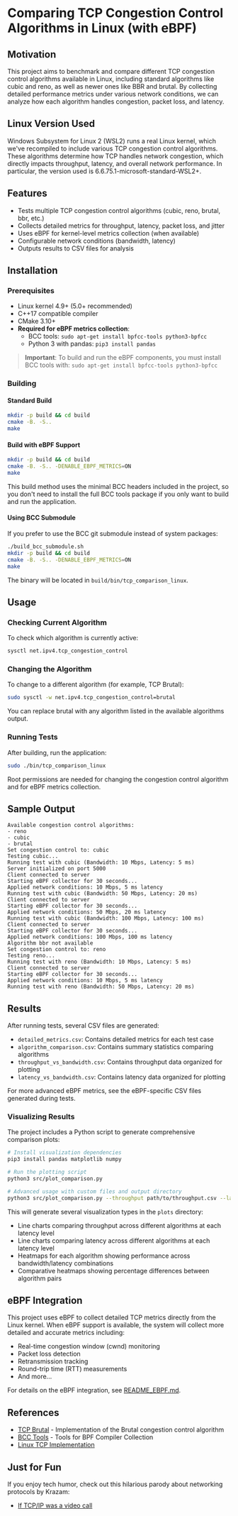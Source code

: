 # Comparing TCP Congestion Control Algorithms in Linux (with eBPF)

## Motivation

This project aims to benchmark and compare different TCP congestion control algorithms available in Linux, including standard algorithms like cubic and reno, as well as newer ones like BBR and brutal. By collecting detailed performance metrics under various network conditions, we can analyze how each algorithm handles congestion, packet loss, and latency.

## Linux Version Used

Windows Subsystem for Linux 2 (WSL2) runs a real Linux kernel, which we've recompiled to include various 
TCP congestion control algorithms. These algorithms determine how TCP handles network congestion, which directly
impacts throughput, latency, and overall network performance. In particular, the version used is
6.6.75.1-microsoft-standard-WSL2+.

## Features

- Tests multiple TCP congestion control algorithms (cubic, reno, brutal, bbr, etc.)
- Collects detailed metrics for throughput, latency, packet loss, and jitter
- Uses eBPF for kernel-level metrics collection (when available)
- Configurable network conditions (bandwidth, latency)
- Outputs results to CSV files for analysis

## Installation

### Prerequisites

- Linux kernel 4.9+ (5.0+ recommended)
- C++17 compatible compiler
- CMake 3.10+
- **Required for eBPF metrics collection**:
  - BCC tools: `sudo apt-get install bpfcc-tools python3-bpfcc`
  - Python 3 with pandas: `pip3 install pandas`

> **Important**: To build and run the eBPF components, you must install BCC tools with: `sudo apt-get install bpfcc-tools python3-bpfcc`

### Building

#### Standard Build
```bash
mkdir -p build && cd build
cmake -B. -S..
make
```

#### Build with eBPF Support
```bash
mkdir -p build && cd build
cmake -B. -S.. -DENABLE_EBPF_METRICS=ON
make
```

This build method uses the minimal BCC headers included in the project, so you don't need to install the full BCC tools package if you only want to build and run the application.

#### Using BCC Submodule
If you prefer to use the BCC git submodule instead of system packages:
```bash
./build_bcc_submodule.sh
mkdir -p build && cd build
cmake -B. -S.. -DENABLE_EBPF_METRICS=ON
make
```

The binary will be located in `build/bin/tcp_comparison_linux`.

## Usage

### Checking Current Algorithm

To check which algorithm is currently active:

```bash
sysctl net.ipv4.tcp_congestion_control
```

### Changing the Algorithm

To change to a different algorithm (for example, TCP Brutal):

```bash
sudo sysctl -w net.ipv4.tcp_congestion_control=brutal
```

You can replace brutal with any algorithm listed in the available algorithms output.

### Running Tests

After building, run the application:

```bash
sudo ./bin/tcp_comparison_linux
```

Root permissions are needed for changing the congestion control algorithm and for eBPF metrics collection.

## Sample Output

```
Available congestion control algorithms:
- reno
- cubic
- brutal
Set congestion control to: cubic
Testing cubic...
Running test with cubic (Bandwidth: 10 Mbps, Latency: 5 ms)
Server initialized on port 5000
Client connected to server
Starting eBPF collector for 30 seconds...
Applied network conditions: 10 Mbps, 5 ms latency
Running test with cubic (Bandwidth: 50 Mbps, Latency: 20 ms)
Client connected to server
Starting eBPF collector for 30 seconds...
Applied network conditions: 50 Mbps, 20 ms latency
Running test with cubic (Bandwidth: 100 Mbps, Latency: 100 ms)
Client connected to server
Starting eBPF collector for 30 seconds...
Applied network conditions: 100 Mbps, 100 ms latency
Algorithm bbr not available
Set congestion control to: reno
Testing reno...
Running test with reno (Bandwidth: 10 Mbps, Latency: 5 ms)
Client connected to server
Starting eBPF collector for 30 seconds...
Applied network conditions: 10 Mbps, 5 ms latency
Running test with reno (Bandwidth: 50 Mbps, Latency: 20 ms)
```

## Results

After running tests, several CSV files are generated:
- `detailed_metrics.csv`: Contains detailed metrics for each test case
- `algorithm_comparison.csv`: Contains summary statistics comparing algorithms
- `throughput_vs_bandwidth.csv`: Contains throughput data organized for plotting
- `latency_vs_bandwidth.csv`: Contains latency data organized for plotting

For more advanced eBPF metrics, see the eBPF-specific CSV files generated during tests.

### Visualizing Results

The project includes a Python script to generate comprehensive comparison plots:

```bash
# Install visualization dependencies
pip3 install pandas matplotlib numpy

# Run the plotting script
python3 src/plot_comparison.py

# Advanced usage with custom files and output directory
python3 src/plot_comparison.py --throughput path/to/throughput.csv --latency path/to/latency.csv --output plots_dir
```

This will generate several visualization types in the `plots` directory:
- Line charts comparing throughput across different algorithms at each latency level
- Line charts comparing latency across different algorithms at each latency level
- Heatmaps for each algorithm showing performance across bandwidth/latency combinations
- Comparative heatmaps showing percentage differences between algorithm pairs

## eBPF Integration

This project uses eBPF to collect detailed TCP metrics directly from the Linux kernel. When eBPF support is available, the system will collect more detailed and accurate metrics including:

- Real-time congestion window (cwnd) monitoring
- Packet loss detection
- Retransmission tracking
- Round-trip time (RTT) measurements
- And more...

For details on the eBPF integration, see [README_EBPF.md](src/README_EBPF.md).

## References

- [TCP Brutal](https://github.com/apernet/tcp-brutal) - Implementation of the Brutal congestion control algorithm
- [BCC Tools](https://github.com/iovisor/bcc) - Tools for BPF Compiler Collection
- [Linux TCP Implementation](https://github.com/torvalds/linux/tree/master/net/ipv4)

## Just for Fun

If you enjoy tech humor, check out this hilarious parody about networking protocols by Krazam:
- [If TCP/IP was a video call](https://www.youtube.com/watch?v=NAkAMDeo_NM)
